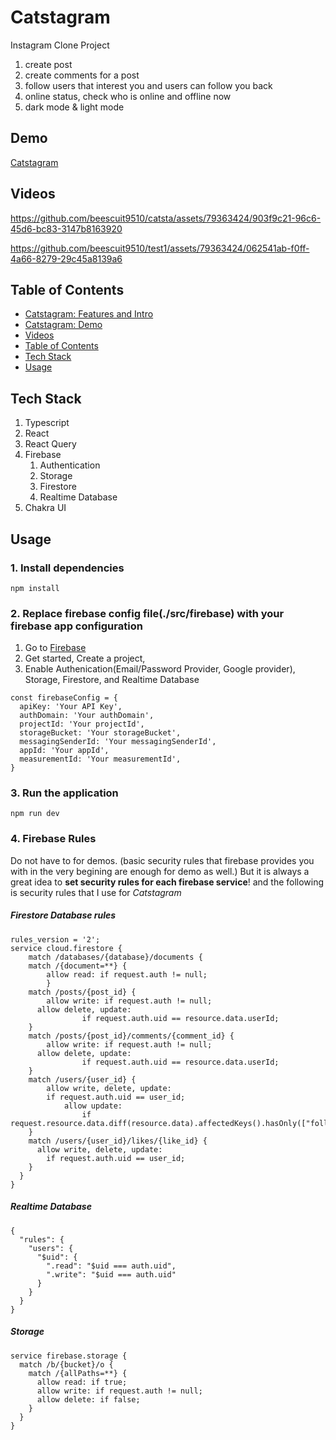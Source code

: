 <!-- TODO: create korean version -->

# Catstagram

Instagram Clone Project

1. create post
2. create comments for a post
3. follow users that interest you and users can follow you back
4. online status, check who is online and offline now
5. dark mode & light mode

## Demo

[Catstagram](https://casta2.web.app)

## Videos

https://github.com/beescuit9510/catsta/assets/79363424/903f9c21-96c6-45d6-bc83-3147b8163920

https://github.com/beescuit9510/test1/assets/79363424/062541ab-f0ff-4a66-8279-29c45a8139a6

## Table of Contents

- [Catstagram: Features and Intro](#catstagram)
- [Catstagram: Demo](#demo)
- [Videos](#videos)
- [Table of Contents](#table-of-contents)
- [Tech Stack](#tech-stack)
- [Usage](#usage)

## Tech Stack

1. Typescript
1. React
1. React Query
1. Firebase
   1. Authentication
   1. Storage
   1. Firestore
   1. Realtime Database
1. Chakra UI

## Usage

### 1. Install dependencies

```
npm install
```

### 2. Replace firebase config file(./src/firebase) with your firebase app configuration

1. Go to [Firebase](https://firebase.google.com/)
2. Get started, Create a project,
3. Enable Authenication(Email/Password Provider, Google provider), Storage, Firestore, and Realtime Database

```
const firebaseConfig = {
  apiKey: 'Your API Key',
  authDomain: 'Your authDomain',
  projectId: 'Your projectId',
  storageBucket: 'Your storageBucket',
  messagingSenderId: 'Your messagingSenderId',
  appId: 'Your appId',
  measurementId: 'Your measurementId',
}
```

### 3. Run the application

```
npm run dev
```

### 4. Firebase Rules

Do not have to for demos. (basic security rules that firebase provides you with in the very begining are enough for demo as well.)
But it is always a great idea to **set security rules for each firebase service**! and the following is security rules that I use for _Catstagram_

##### Firestore Database rules

```
rules_version = '2';
service cloud.firestore {
	match /databases/{database}/documents {
    match /{document=**} {
   		allow read: if request.auth != null;
		}
    match /posts/{post_id} {
    	allow write: if request.auth != null;
      allow delete, update:
				if request.auth.uid == resource.data.userId;
    }
    match /posts/{post_id}/comments/{comment_id} {
    	allow write: if request.auth != null;
      allow delete, update:
				if request.auth.uid == resource.data.userId;
    }
    match /users/{user_id} {
	    allow write, delete, update:
      	if request.auth.uid == user_id;
			allow update:
				if request.resource.data.diff(resource.data).affectedKeys().hasOnly(["followers"]);
    }
    match /users/{user_id}/likes/{like_id} {
      allow write, delete, update:
      	if request.auth.uid == user_id;
    }
  }
}

```

##### Realtime Database

```
{
  "rules": {
    "users": {
      "$uid": {
        ".read": "$uid === auth.uid",
        ".write": "$uid === auth.uid"
      }
    }
  }
}
```

##### Storage

```
service firebase.storage {
  match /b/{bucket}/o {
    match /{allPaths=**} {
      allow read: if true;
      allow write: if request.auth != null;
      allow delete: if false;
    }
  }
}
```
